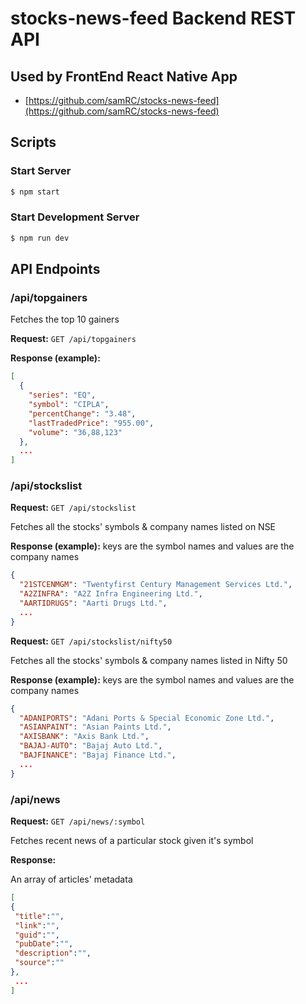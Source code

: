 # stocks-news-feed Backend REST API

## Used by FrontEnd React Native App

- [https://github.com/samRC/stocks-news-feed](https://github.com/samRC/stocks-news-feed)

## Scripts

### Start Server

```bash
$ npm start
```

### Start Development Server

```bash
$ npm run dev
```

## API Endpoints

### /api/topgainers

Fetches the top 10 gainers

**Request:** `GET /api/topgainers`

**Response (example):**

```json
[
  {
    "series": "EQ",
    "symbol": "CIPLA",
    "percentChange": "3.48",
    "lastTradedPrice": "955.00",
    "volume": "36,88,123"
  },
  ...
]
```

### /api/stockslist

**Request:** `GET /api/stockslist`

Fetches all the stocks' symbols & company names listed on NSE

**Response (example):**
keys are the symbol names and values are the company names

```json
{
  "21STCENMGM": "Twentyfirst Century Management Services Ltd.",
  "A2ZINFRA": "A2Z Infra Engineering Ltd.",
  "AARTIDRUGS": "Aarti Drugs Ltd.",
  ...
}
```

**Request:** `GET /api/stockslist/nifty50`

Fetches all the stocks' symbols & company names listed in Nifty 50

**Response (example):**
keys are the symbol names and values are the company names

```json
{
  "ADANIPORTS": "Adani Ports & Special Economic Zone Ltd.",
  "ASIANPAINT": "Asian Paints Ltd.",
  "AXISBANK": "Axis Bank Ltd.",
  "BAJAJ-AUTO": "Bajaj Auto Ltd.",
  "BAJFINANCE": "Bajaj Finance Ltd.",
  ...
}
```

### /api/news

**Request:** `GET /api/news/:symbol`

Fetches recent news of a particular stock given it's symbol

**Response:**

An array of articles' metadata

```json
[
{
 "title":"",
 "link":"",
 "guid":"",
 "pubDate":"",
 "description":"",
 "source":""
},
 ...
]
```
